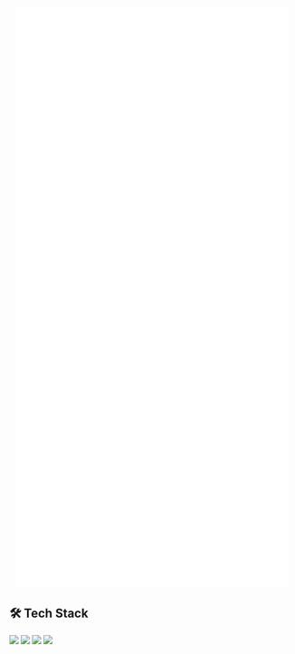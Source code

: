 
[arch]: https://archlinux.org
[neovim]: https://neovim.io/
[java]: https://www.java.com
[dotnet]: https://dotnet.microsoft.com
  
<p align="center">
  <img src="https://raw.githubusercontent.com/alikzalikz/alikzalikz/main/github-metrics.svg" alt="GitHub Metrics"/>
</p>

## 🛠 Tech Stack
<p align="center">
  
  [<img src="https://www.vectorlogo.zone/logos/archlinux/archlinux-icon.svg" width="50px" />][arch]
  [<img src="https://www.vectorlogo.zone/logos/neovimio/neovimio-icon.svg" width="50px" />][neovim]
  [<img src="https://www.vectorlogo.zone/logos/java/java-icon.svg" width="50px" />][java]
  [<img src="https://raw.githubusercontent.com/dotnet/brand/29878855347e055ff15675471f7043fda3e92cea/logo/dotnet-logo.svg" width="50px" />][dotnet]
  
</p>
